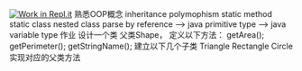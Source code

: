 [![Work in Repl.it](https://classroom.github.com/assets/work-in-replit-14baed9a392b3a25080506f3b7b6d57f295ec2978f6f33ec97e36a161684cbe9.svg)](https://classroom.github.com/online_ide?assignment_repo_id=4600528&assignment_repo_type=AssignmentRepo)
熟悉OOP概念
inheritance
polymophism
static method
static class
nested class
parse by reference —> java
primitive type —> java variable type
作业
设计一个类 父类Shape，
定义以下方法：
getArea();
getPerimeter();
getStringName();
建立以下几个子类
Triangle
Rectangle
Circle
实现对应的父类方法
